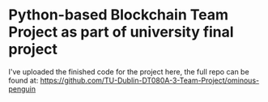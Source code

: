 # Python-based Blockchain Team Project as part of university final project

I've uploaded the finished code for the project here, the full repo can be found at: https://github.com/TU-Dublin-DT080A-3-Team-Project/ominous-penguin
